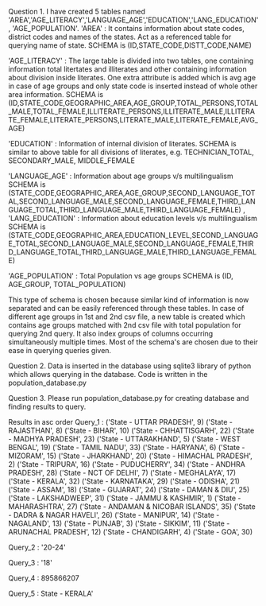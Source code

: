 Question 1. I have created 5 tables named 'AREA','AGE_LITERACY','LANGUAGE_AGE','EDUCATION','LANG_EDUCATION', 'AGE_POPULATION'.
'AREA' : It contains information about state codes, district codes and names of the states. Act as a referenced table for querying name of state.
        SCHEMA is (ID,STATE_CODE,DISTT_CODE,NAME)

'AGE_LITERACY' : The large table is divided into two tables, one containing information total litertates and illiterates and other containing information about division inside literates.
        One extra attribute is added which is avg age in case of age groups and only state code is inserted instead of whole other area information.
        SCHEMA is (ID,STATE_CODE,GEOGRAPHIC_AREA,AGE_GROUP,TOTAL_PERSONS,TOTAL_MALE,TOTAL_FEMALE,ILLITERATE_PERSONS,ILLITERATE_MALE,ILLITERATE_FEMALE,LITERATE_PERSONS,LITERATE_MALE,LITERATE_FEMALE,AVG_AGE)

'EDUCATION' : Information of internal division of literates.
        SCHEMA is similar to above table for all divisions of literates, e.g. TECHNICIAN_TOTAL, SECONDARY_MALE, MIDDLE_FEMALE

'LANGUAGE_AGE' : Information about age groups v/s multilingualism
        SCHEMA is (STATE_CODE,GEOGRAPHIC_AREA,AGE_GROUP,SECOND_LANGUAGE_TOTAL,SECOND_LANGUAGE_MALE,SECOND_LANGUAGE_FEMALE,THIRD_LANGUAGE_TOTAL,THIRD_LANGUAGE_MALE,THIRD_LANGUAGE_FEMALE)
,
'LANG_EDUCATION' : Information about education levels v/s multilingualism
        SCHEMA is (STATE_CODE,GEOGRAPHIC_AREA,EDUCATION_LEVEL,SECOND_LANGUAGE_TOTAL,SECOND_LANGUAGE_MALE,SECOND_LANGUAGE_FEMALE,THIRD_LANGUAGE_TOTAL,THIRD_LANGUAGE_MALE,THIRD_LANGUAGE_FEMALE)

'AGE_POPULATION' : Total Population vs age groups
        SCHEMA is (ID, AGE_GROUP, TOTAL_POPULATION)

This type of schema is chosen because similar kind of information is now separated and can be easily referenced through these tables.
In case of different age groups in 1st and 2nd csv file, a new table is created which contains age groups matched with 2nd csv file with total population for querying 2nd query.
 It also index groups of columns occurring simultaneously multiple times. Most of the schema's are chosen due to their ease in querying queries given.

Question 2. Data is inserted in the database using sqlite3 library of python which allows querying in the database. Code is written in the population_database.py

Question 3. Please run population_database.py for creating database and finding results to query.

Results in asc order
Query_1 : ('State - UTTAR PRADESH', 9)
('State - RAJASTHAN', 8)
('State - BIHAR', 10)
('State - CHHATTISGARH', 22)
('State - MADHYA PRADESH', 23)
('State - UTTARAKHAND', 5)
('State - WEST BENGAL', 19)
('State - TAMIL NADU', 33)
('State - HARYANA', 6)
('State - MIZORAM', 15)
('State - JHARKHAND', 20)
('State - HIMACHAL PRADESH', 2)
('State - TRIPURA', 16)
('State - PUDUCHERRY', 34)
('State - ANDHRA PRADESH', 28)
('State - NCT OF DELHI', 7)
('State - MEGHALAYA', 17)
('State - KERALA', 32)
('State - KARNATAKA', 29)
('State - ODISHA', 21)
('State - ASSAM', 18)
('State - GUJARAT', 24)
('State - DAMAN & DIU', 25)
('State - LAKSHADWEEP', 31)
('State - JAMMU & KASHMIR', 1)
('State - MAHARASHTRA', 27)
('State - ANDAMAN & NICOBAR ISLANDS', 35)
('State - DADRA & NAGAR HAVELI', 26)
('State - MANIPUR', 14)
('State - NAGALAND', 13)
('State - PUNJAB', 3)
('State - SIKKIM', 11)
('State - ARUNACHAL PRADESH', 12)
('State - CHANDIGARH', 4)
('State - GOA', 30)

Query_2 : '20-24'

Query_3 : '18'

Query_4 : 895866207

Query_5 : State - KERALA'
